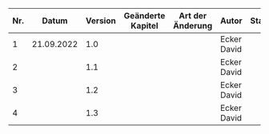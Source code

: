 | Nr. | Datum      | Version | Geänderte Kapitel | Art der  Änderung | Autor        | Status  |
|-----|------------|---------|-------------------|-------------------|--------------|---------|
| 1   | 21.09.2022 | 1.0     |                   |                   | Ecker David  |         |
| 2   |            | 1.1     |                   |                   | Ecker David  |         |
| 3   |            | 1.2     |                   |                   | Ecker David  |         |
| 4   |            | 1.3     |                   |                   | Ecker David  |         |


